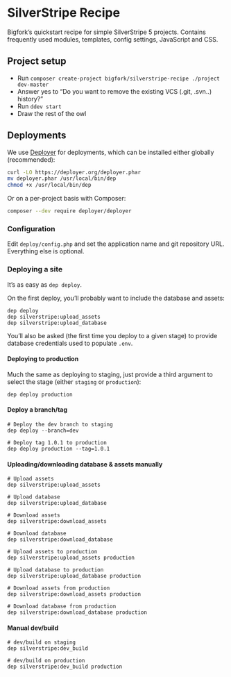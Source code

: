 # SilverStripe Recipe

Bigfork’s quickstart recipe for simple SilverStripe 5 projects. Contains frequently used modules, templates, config settings, JavaScript and CSS.

## Project setup

- Run `composer create-project bigfork/silverstripe-recipe ./project dev-master`
- Answer yes to “Do you want to remove the existing VCS (.git, .svn..) history?”
- Run `ddev start`
- Draw the rest of the owl

## Deployments

We use [Deployer](https://deployer.org/) for deployments, which can be installed either globally (recommended):

```bash
curl -LO https://deployer.org/deployer.phar
mv deployer.phar /usr/local/bin/dep
chmod +x /usr/local/bin/dep
```

Or on a per-project basis with Composer:

```bash
composer --dev require deployer/deployer
```

### Configuration

Edit `deploy/config.php` and set the application name and git repository URL. Everything else is optional.

### Deploying a site

It’s as easy as `dep deploy`.

On the first deploy, you’ll probably want to include the database and assets:

```
dep deploy
dep silverstripe:upload_assets
dep silverstripe:upload_database
```

You’ll also be asked (the first time you deploy to a given stage) to provide database credentials used to populate `.env`.

#### Deploying to production

Much the same as deploying to staging, just provide a third argument to select the stage (either `staging` or `production`):

```
dep deploy production
```

#### Deploy a branch/tag

```
# Deploy the dev branch to staging
dep deploy --branch=dev

# Deploy tag 1.0.1 to production
dep deploy production --tag=1.0.1
```

#### Uploading/downloading database & assets manually

```
# Upload assets
dep silverstripe:upload_assets

# Upload database
dep silverstripe:upload_database

# Download assets
dep silverstripe:download_assets

# Download database
dep silverstripe:download_database

# Upload assets to production
dep silverstripe:upload_assets production

# Upload database to production
dep silverstripe:upload_database production

# Download assets from production
dep silverstripe:download_assets production

# Download database from production
dep silverstripe:download_database production
```

#### Manual dev/build

```
# dev/build on staging
dep silverstripe:dev_build

# dev/build on production
dep silverstripe:dev_build production
```

